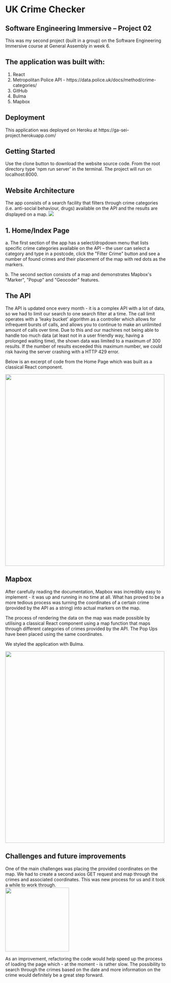 <h1>UK Crime Checker</h1>
<h2>Software Engineering Immersive – Project 02</h2>
This was my second project (built in a group) on the Software Engineering Immersive course at General Assembly in week 6.
<h2>The application was built with:</h2>
<ol>
<li>React</li>
<li>Metropolitan Police API - https://data.police.uk/docs/method/crime-categories/</li>
<li>GitHub</li>
<li>Bulma</i>
<li>Mapbox</li>
</ol>
<h2>Deployment</h2>
This application was deployed on Heroku at https://ga-sei-project.herokuapp.com/
<h2>Getting Started</h2>
Use the clone button to download the website source code. From the root directory type 'npm run server' in the terminal. The project will run on localhost:8000.
<h2>Website Architecture</h2>
The app consists of a search facility that filters through crime categories (i.e. anti-social behaviour, drugs) available on the API and the results are displayed on a map. 
<img src="https://i.imgur.com/bSWocIj.png"> 
<h2>1. Home/Index Page</h2>
<p>a. The first section of the app has a select/dropdown menu that lists specific crime categories available on the API – the user can select a category and type in a postcode, click the "Filter Crime" button and see a number of found crimes and their placement of the map with red dots as the markers.</p>
<p>b. The second section consists of a map and demonstrates Mapbox's "Marker", "Popup" and "Geocoder" features. </p>
<h2>The API</h2>
The API is updated once every month - it is a complex API with a lot of data, so we had to limit our search to one search filter at a time.  The call limit operates with a 'leaky bucket' algorithm as a controller which allows for infrequent bursts of calls, and allows you to continue to make an unlimited amount of calls over time.
Due to this and our machines not being able to handle too much data (at least not in a user friendly way, having a prolonged waiting time), the shown data was limited to a maximum of 300 results. If the number of results exceeded this maximum number, we could risk having the server crashing with a HTTP 429 error. 
<p>Below is an excerpt of code from the Home Page which was built as a classical React component.</p>
<img src="https://i.imgur.com/MnVV5lT.png" width= 500px height= 600px>
<h2>Mapbox</h2>
After carefully reading the documentation, Mapbox was incredibly easy to implement - it was up and running in no time at all. What has proved to be a more tedious process was turning the coordinates of a certain crime (provided by the API as a string) into actual markers on the map. 
<p>The process of rendering the data on the map was made possible by utilising a classical React component using a map function that maps through different categories of crimes provided by the API. The Pop Ups have been placed using the same coordinates. </p>
<p>We styled the application with Bulma.</p>
<img src="https://i.imgur.com/jWYCzCI.png" width= 500px height= 600px>
<h2>Challenges and future improvements</h2>
One of the main challenges was placing the provided coordinates on the map. We had to create a second axios GET request and map through the crimes and associated coordinates. This was new process for us and it took a while to work through.<br>
<img src="https://i.imgur.com/RA0704Y.png" height= 200px> 
<p>As an improvement, refactoring the code would help speed up the process of loading the page which - at the moment - is rather slow. The possibility to search through the crimes based on the date and more information on the crime would definitely be a great step forward. </p>